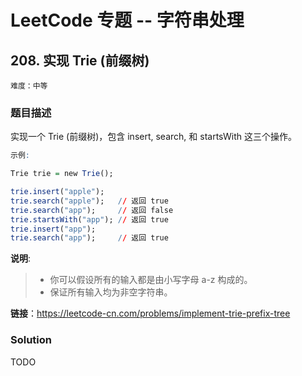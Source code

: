 # LeetCode 专题 -- 字符串处理

## 208. 实现 Trie (前缀树)

`难度：中等`

### 题目描述

实现一个 Trie (前缀树)，包含 insert, search, 和 startsWith 这三个操作。

```r
示例:

Trie trie = new Trie();

trie.insert("apple");
trie.search("apple");   // 返回 true
trie.search("app");     // 返回 false
trie.startsWith("app"); // 返回 true
trie.insert("app");   
trie.search("app");     // 返回 true
```

**说明**:

> - 你可以假设所有的输入都是由小写字母 a-z 构成的。
> - 保证所有输入均为非空字符串。

**链接**：https://leetcode-cn.com/problems/implement-trie-prefix-tree

### Solution

TODO

